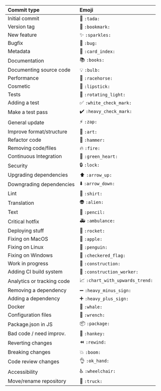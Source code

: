 | Commit type                | Emoji                                                   |
| :------------------------- | :------------------------------------------------------ |
| Initial commit             | :tada: `:tada:`                                         |
| Version tag                | :bookmark: `:bookmark:`                                 |
| New feature                | :sparkles: `:sparkles:`                                 |
| Bugfix                     | :bug: `:bug:`                                           |
| Metadata                   | :card_index: `:card_index:`                             |
| Documentation              | :books: `:books:`                                       |
| Documenting source code    | :bulb: `:bulb:`                                         |
| Performance                | :racehorse: `:racehorse:`                               |
| Cosmetic                   | :lipstick: `:lipstick:`                                 |
| Tests                      | :rotating_light: `:rotating_light:`                     |
| Adding a test              | :white_check_mark: `:white_check_mark:`                 |
| Make a test pass           | :heavy_check_mark: `:heavy_check_mark:`                 |
| General update             | :zap: `:zap:`                                           |
| Improve format/structure   | :art: `:art:`                                           |
| Refactor code              | :hammer: `:hammer:`                                     |
| Removing code/files        | :fire: `:fire:`                                         |
| Continuous Integration     | :green_heart: `:green_heart:`                           |
| Security                   | :lock: `:lock:`                                         |
| Upgrading dependencies     | :arrow_up: `:arrow_up:`                                 |
| Downgrading dependencies   | :arrow_down: `:arrow_down:`                             |
| Lint                       | :shirt: `:shirt:`                                       |
| Translation                | :alien: `:alien:`                                       |
| Text                       | :pencil: `:pencil:`                                     |
| Critical hotfix            | :ambulance: `:ambulance:`                               |
| Deploying stuff            | :rocket: `:rocket:`                                     |
| Fixing on MacOS            | :apple: `:apple:`                                       |
| Fixing on Linux            | :penguin: `:penguin:`                                   |
| Fixing on Windows          | :checkered_flag: `:checkered_flag:`                     |
| Work in progress           | :construction: `:construction:`                         |
| Adding CI build system     | :construction_worker: `:construction_worker:`           |
| Analytics or tracking code | :chart_with_upwards_trend: `:chart_with_upwards_trend:` |
| Removing a dependency      | :heavy_minus_sign: `:heavy_minus_sign:`                 |
| Adding a dependency        | :heavy_plus_sign: `:heavy_plus_sign:`                   |
| Docker                     | :whale: `:whale:`                                       |
| Configuration files        | :wrench: `:wrench:`                                     |
| Package.json in JS         | :package: `:package:`                                   |
| Bad code / need improv.    | :hankey: `:hankey:`                                     |
| Reverting changes          | :rewind: `:rewind:`                                     |
| Breaking changes           | :boom: `:boom:`                                         |
| Code review changes        | :ok_hand: `:ok_hand:`                                   |
| Accessibility              | :wheelchair: `:wheelchair:`                             |
| Move/rename repository     | :truck: `:truck:`                                       |
